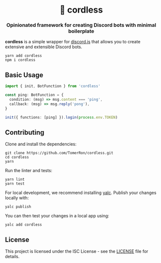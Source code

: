 <h1 align="center" style="border-bottom: none;">🤖 cordless</h1>
<h3 align="center">Opinionated framework for creating Discord bots with minimal boilerplate</h3>

**cordless** is a simple wrapper for [discord.js](https://github.com/discordjs/discord.js) that allows you to create extensive and extensible Discord bots.

```
yarn add cordless
npm i cordless
```

## Basic Usage

```ts
import { init, BotFunction } from 'cordless'

const ping: BotFunction = {
  condition: (msg) => msg.content === 'ping',
  callback: (msg) => msg.reply('pong'),
}

init({ functions: [ping] }).login(process.env.TOKEN)
```

## Contributing

Clone and install the dependencies:

```
git clone https://github.com/TomerRon/cordless.git
cd cordless
yarn
```

Run the linter and tests:

```
yarn lint
yarn test
```

For local development, we recommend installing [yalc](https://github.com/wclr/yalc). Publish your changes locally with:

```
yalc publish
```

You can then test your changes in a local app using:

```
yalc add cordless
```

## License

This project is licensed under the ISC License - see the [LICENSE](LICENSE) file for details.
